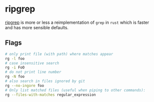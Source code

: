 # ripgrep

[ripgrep](https://github.com/BurntSushi/ripgrep) is more or less a reimplementation of `grep` in `rust` which is faster and has more sensible defaults.

## Flags

```bash
# only print file (with path) where matches appear
rg -l foo
# case insensitive search
rg -i FoO
# do not print line number
rg -N foo
# also search in files ignored by git
rg --no-ingore foo
# Only list matched files (useful when piping to other commands):
rg --files-with-matches regular_expression
```
